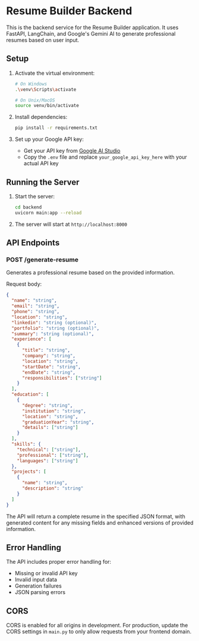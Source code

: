 # Resume Builder Backend

This is the backend service for the Resume Builder application. It uses FastAPI, LangChain, and Google's Gemini AI to generate professional resumes based on user input.

## Setup

1. Activate the virtual environment:
   ```bash
   # On Windows
   .\venv\Scripts\activate

   # On Unix/MacOS
   source venv/bin/activate
   ```

2. Install dependencies:
   ```bash
   pip install -r requirements.txt
   ```

3. Set up your Google API key:
   - Get your API key from [Google AI Studio](https://makersuite.google.com/app/apikey)
   - Copy the `.env` file and replace `your_google_api_key_here` with your actual API key

## Running the Server

1. Start the server:
   ```bash
   cd backend
   uvicorn main:app --reload
   ```

2. The server will start at `http://localhost:8000`

## API Endpoints

### POST /generate-resume

Generates a professional resume based on the provided information.

Request body:
```json
{
  "name": "string",
  "email": "string",
  "phone": "string",
  "location": "string",
  "linkedin": "string (optional)",
  "portfolio": "string (optional)",
  "summary": "string (optional)",
  "experience": [
    {
      "title": "string",
      "company": "string",
      "location": "string",
      "startDate": "string",
      "endDate": "string",
      "responsibilities": ["string"]
    }
  ],
  "education": [
    {
      "degree": "string",
      "institution": "string",
      "location": "string",
      "graduationYear": "string",
      "details": ["string"]
    }
  ],
  "skills": {
    "technical": ["string"],
    "professional": ["string"],
    "languages": ["string"]
  },
  "projects": [
    {
      "name": "string",
      "description": "string"
    }
  ]
}
```

The API will return a complete resume in the specified JSON format, with generated content for any missing fields and enhanced versions of provided information.

## Error Handling

The API includes proper error handling for:
- Missing or invalid API key
- Invalid input data
- Generation failures
- JSON parsing errors

## CORS

CORS is enabled for all origins in development. For production, update the CORS settings in `main.py` to only allow requests from your frontend domain. 